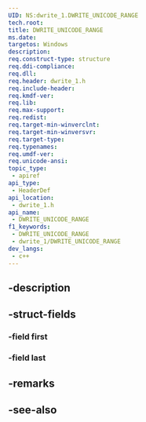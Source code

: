 ```yaml
---
UID: NS:dwrite_1.DWRITE_UNICODE_RANGE
tech.root: 
title: DWRITE_UNICODE_RANGE
ms.date: 
targetos: Windows
description: 
req.construct-type: structure
req.ddi-compliance: 
req.dll: 
req.header: dwrite_1.h
req.include-header: 
req.kmdf-ver: 
req.lib: 
req.max-support: 
req.redist: 
req.target-min-winverclnt: 
req.target-min-winversvr: 
req.target-type: 
req.typenames: 
req.umdf-ver: 
req.unicode-ansi: 
topic_type:
 - apiref
api_type:
 - HeaderDef
api_location:
 - dwrite_1.h
api_name:
 - DWRITE_UNICODE_RANGE
f1_keywords:
 - DWRITE_UNICODE_RANGE
 - dwrite_1/DWRITE_UNICODE_RANGE
dev_langs:
 - c++
---
```


## -description

## -struct-fields

### -field first

### -field last

## -remarks

## -see-also

